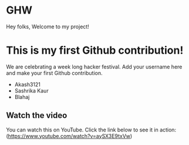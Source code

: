# GHW

Hey folks,
Welcome to my project!

# This is my first Github contribution!

We are celebrating a week long hacker festival. Add your username here and make your first Github contribution.

- Akash3121
- Sashrika Kaur
- Blahaj

## Watch the video

You can watch this on YouTube. Click the link below to see it in action:
(https://www.youtube.com/watch?v=aySX3E9txVw)
